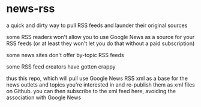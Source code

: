 # news-rss
a quick and dirty way to pull RSS feeds and launder their original sources

some RSS readers won't allow you to use Google News as a source for your RSS feeds (or at least they won't let you do that without a paid subscription)

some news sites don't offer by-topic RSS feeds

some RSS feed creators have gotten crappy

thus this repo, which will pull use Google News RSS xml as a base for the news outlets and topics you're interested in and re-publish them as xml files on Github.  you can then subscribe to the xml feed here, avoiding the association with Google News
